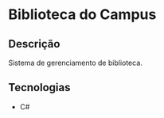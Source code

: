 # Biblioteca do Campus

## Descrição

Sistema de gerenciamento de biblioteca.

## Tecnologias

- C#
